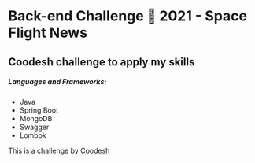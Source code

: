 # Back-end Challenge 🏅 2021 - Space Flight News

## Coodesh challenge to apply my skills

##### Languages and Frameworks:

- Java
- Spring Boot
- MongoDB
- Swagger
- Lombok

This is a challenge by <a href="https://coodesh.com/">Coodesh</a>





